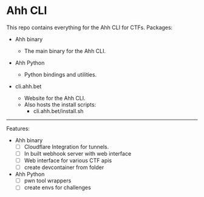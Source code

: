 # Ahh CLI

This repo contains everything for the Ahh CLI for CTFs.
Packages:

- Ahh binary
    - The main binary for the Ahh CLI.

- Ahh Python
    - Python bindings and utilities.

- cli.ahh.bet
    - Website for the Ahh CLI.
    - Also hosts the install scripts:
        - cli.ahh.bet/install.sh

---

Features:
- Ahh binary
    - [ ] Cloudflare Integration for tunnels.
    - [ ] In built webhook server with web interface
    - [ ] Web interface for various CTF apis
    - [ ] create devcontainer from folder

- Ahh Python
    - [ ] pwn tool wrappers
    - [ ] create envs for challenges
